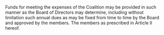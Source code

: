 Funds for meeting the expenses of the Coalition may be provided in such manner as the Board of Directors may determine, including without limitation such annual dues as may be fixed from time to time by the Board and approved by the members. The members as prescribed in Article II hereof.